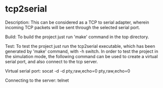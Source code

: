 # tcp2serial

Description:
  This can be considered as a TCP to serial adapter, wherein incoming TCP packets will be sent through the selected serial port.

Build:
  To build the project just run 'make' command in the top directory.

Test:
  To test the project just run the tcp2serial executable, which has been generated by 'make' command, with -h switch. In order to test the project in the simulation mode, the following command can be used to create a virtual serial port, and also connect to the tcp server.

Virtual serial port:
	socat -d -d pty,raw,echo=0 pty,raw,echo=0

Connecting to the server:
	telnet <ipaddress> <port>
